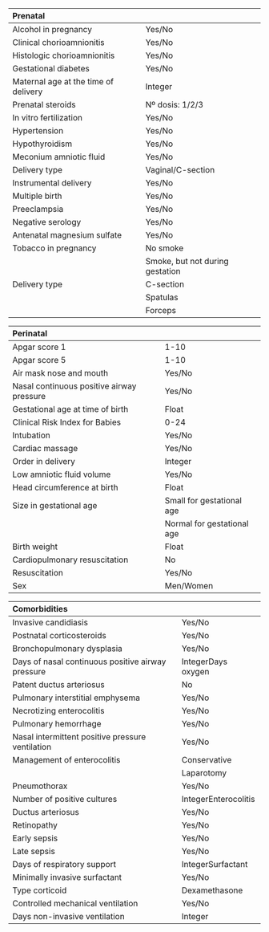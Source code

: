 |Prenatal| |
|:----|:----|
|Alcohol in pregnancy|Yes/No|
|Clinical chorioamnionitis |Yes/No|
|Histologic chorioamnionitis|Yes/No|
|Gestational diabetes|Yes/No|
|Maternal age at the time of delivery|Integer|
|Prenatal steroids|Nº dosis: 1/2/3|
|In vitro fertilization |Yes/No|
|Hypertension|Yes/No|
|Hypothyroidism|Yes/No|
|Meconium amniotic fluid|Yes/No|
|Delivery type|Vaginal/C-section|
|Instrumental delivery|Yes/No|
|Multiple birth|Yes/No|
|Preeclampsia|Yes/No|
|Negative serology|Yes/No|
|Antenatal magnesium sulfate|Yes/No|
|Tobacco in pregnancy|No smoke|
| |Smoke, but not during gestation| < 20 cigarettes per day|> 20 cigarettes per day|
|Delivery type|C-section|
| |Spatulas|Euthyroid|
| |Forceps|Vakum|Not stated /Not determined|

|Perinatal | |
|:----|:----|
|Apgar score 1|1-10|
|Apgar score 5|1-10|
|Air mask nose and mouth|Yes/No|
|Nasal continuous positive airway pressure |Yes/No|
|Gestational age at time of birth|Float|
|Clinical Risk Index for Babies |0-24|
|Intubation |Yes/No|
|Cardiac massage |Yes/No|
|Order in delivery|Integer|
|Low amniotic fluid volume|Yes/No|
|Head circumference at birth|Float|
|Size in gestational age|Small for gestational age|
| |Normal for gestational age|
|Birth weight|Float|
|Cardiopulmonary resuscitation|No|Continuous positive airway pressure|Intermittent positive-pressure ventilation + CPAP|Intubation|Adrenaline|
|Resuscitation|Yes/No|
|Sex|Men/Women|

|Comorbidities| |
|:----|:----|
|Invasive candidiasis|Yes/No|
|Postnatal corticosteroids|Yes/No|
|Bronchopulmonary dysplasia|Yes/No|
|Days of nasal continuous positive airway pressure|IntegerDays oxygen|IntegerDays high flow oxygen therapy |IntegerDays controlled mechanical ventilation|IntegerDays intermittent positive pressure ventilation|IntegerDosis surfactant|No/1/2/More than 2|
|Patent ductus arteriosus |No|Yes, no impact|Yes, with impactHyaline membrane disease|Yes/No|
|Pulmonary interstitial emphysema |Yes/No|
|Necrotizing enterocolitis|Yes/No|
|Pulmonary hemorrhage|Yes/No|
|Nasal intermittent positive pressure ventilation|Yes/No|
|Management of enterocolitis|Conservative|Peritoneal drainage|
| |Laparotomy|
|Pneumothorax|Yes/No|
|Number of positive cultures|IntegerEnterocolitis |Yes/No|
|Ductus arteriosus|Yes/No|
|Retinopathy|Yes/No|
|Early sepsis|Yes/No|
|Late sepsis|Yes/No|
|Days of respiratory support|IntegerSurfactant|Yes/No|
|Minimally invasive surfactant|Yes/No|
|Type corticoid|Dexamethasone|Hydrocortisone|
|Controlled mechanical ventilation|Yes/No|
|Days non-invasive ventilation|Integer|
